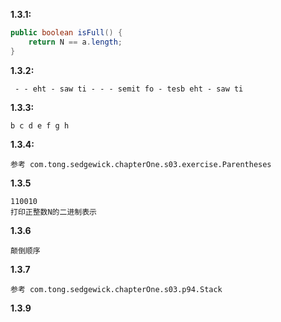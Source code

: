 **1.3.1:**
```java
public boolean isFull() {
    return N == a.length;
}
```
**1.3.2:**
```
 - - eht - saw ti - - - semit fo - tesb eht - saw ti
```
**1.3.3:**
```
b c d e f g h
```
**1.3.4:**
```
参考 com.tong.sedgewick.chapterOne.s03.exercise.Parentheses
```
**1.3.5**
```
110010
打印正整数N的二进制表示
```
**1.3.6**
```
颠倒顺序

```
**1.3.7**
```
参考 com.tong.sedgewick.chapterOne.s03.p94.Stack
```
**1.3.9**
```

```